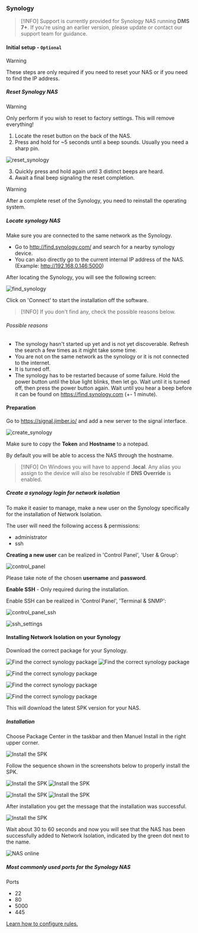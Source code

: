 ### Synology

>[!INFO]
> Support is currently provided for Synology NAS running **DMS 7+**. If you're using an earlier version, please update or contact our support team for guidance.

#### Initial setup - `Optional`

> [!WARNING]
> These steps are only required if you need to reset your NAS or if you need to find the IP address. 



##### **Reset Synology NAS**

<!-- > [!INFO]
> **Note:** Only perform if you wish to reset to factory settings. -->

> [!WARNING]
> Only perform if you wish to reset to factory settings.
> This will remove everything!

  1. Locate the reset button on the back of the NAS.
  2. Press and hold for ~5 seconds until a beep sounds. Usually you need a sharp pin.

  ![reset_synology](reset_synology.png ':size=100')

  3. Quickly press and hold again until 3 distinct beeps are heard.
  4. Await a final beep signaling the reset completion.

  > [!Warning]
  > After a complete reset of the Synology, you need to reinstall the operating system.

##### **Locate synology NAS**

Make sure you are connected to the same network as the Synology.

- Go to http://find.synology.com/ and search for a nearby synology device.
- You can also directly go to the current internal IP address of the NAS. (Example: http://192.168.0.146:5000)

After locating the Synology, you will see the following screen:

![find_synology](find_synology.png ':size=500')

Click on 'Connect' to start the installation off the software.  

>[!INFO]
> If you don't find any, check the possible reasons below. 

###### Possible reasons
- The synology hasn't started up yet and is not yet discoverable. Refresh the search a few times as it might take some time.
- You are not on the same network as the synology or it is not connected to the internet.
- It is turned off.
- The synology has to be restarted because of some failure. Hold the power button until the blue light blinks, then let go. 
Wait until it is turned off, then press the power button again. Wait until you hear a beep before it can be found on https://find.synology.com (+- 1 minute).


#### Preparation
Go to https://signal.jimber.io/ and add a new server to the signal interface. 

![create_synology](create_synology.png ':size=500')

Make sure to copy the **Token** and **Hostname** to a notepad. 

By default you will be able to access the NAS through the hostname. 

>[!INFO]
> On Windows you will have to append **.local**. Any alias you assign to the device will also be resolvable if **DNS Override** is enabled.

##### Create a synology login for network isolation

To make it easier to manage, make a new user on the Synology specifically for the installation of Network Isolation. 

The user will need the following access & permissions: 
  - administrator
  - ssh 

**Creating a new user** can be realized in 'Control Panel', 'User & Group':

![control_panel](control_panel.png ':size=500') 

Please take note of the chosen **username** and **password**. 

**Enable SSH** - Only required during the installation.

Enable SSH can be realized in 'Control Panel', 'Terminal & SNMP':

![control_panel_ssh](control_panel_ssh.png ':size=500') 

![ssh_settings](ssh_settings.png ':size=500')


#### Installing Network Isolation on your Synology

Download the correct package for your Synology.

<!-- ![Find the correct synology package](head-to-synology-downloads.png ':size=300x')
![Find the correct synology package](head-to-synology-downloads2.png ':size:700x')
![Find the correct synology package](head-to-synology-downloads3.png ':size=500x')
![Find the correct synology package](find-synology-version.png ':size=800x')
![Find the correct synology package](head-to-synology-downloads4.png ':size=500x') -->

![Find the correct synology package](choose_download_syn.png ':size=200')
![Find the correct synology package](download_synology.png ':size=700') 

![Find the correct synology package](download_syn_warning.png ':size=500x250') 

![Find the correct synology package](info_center.png ':size=500') 

![Find the correct synology package](choose_model.png ':size=500x250') 

This will download the latest SPK version for your NAS.

##### Installation

Choose Package Center in the taskbar and then Manuel Install in the right upper corner.

![Install the SPK](install-spk.png ':size=700')

Follow the sequence shown in the screenshots below to properly install the SPK.

![Install the SPK](install-spk2.png ':size=700')
![Install the SPK](install-spk3.png ':size=700')

![Install the SPK](install-spk5.png ':size=700')
![Install the SPK](install-spk6.png ':size=700')

After installation you get the message that the installation was successful.

![Install the SPK](install_syn_succes.png ':size=500')


Wait about 30 to 60 seconds and now you will see that the NAS has been successfully added to Network Isolation, indicated by the green dot next to the name.

![NAS online](nas-online.png ':size=500')

##### Most commonly used ports for the Synology NAS

Ports

- 22
- 80
- 5000
- 445


[Learn how to configure rules.](../../rules/rules.md)


